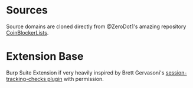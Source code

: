 # Sources
Source domains are cloned directly from @ZeroDot1's amazing repository [CoinBlockerLists](https://github.com/ZeroDot1/CoinBlockerLists).

# Extension Base
Burp Suite Extension if very heavily inspired by Brett Gervasoni's [session-tracking-checks plugin](https://portswigger.net/bappstore/1ab99dc6b61b45469759fdc38f371278) with permission.
